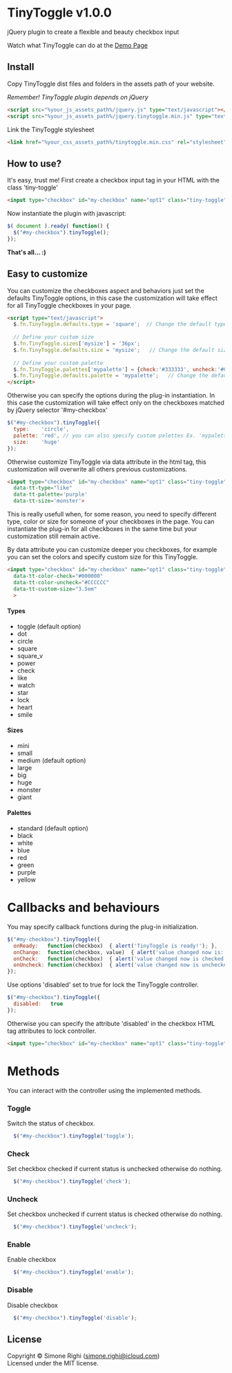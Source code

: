 # TinyToggle v1.0.0
jQuery plugin to create a flexible and beauty checkbox input

Watch what TinyToggle can do at the [Demo Page](http://simonerighi.net/tinytoggle/demo)

## Install

Copy TinyToggle dist files and folders in the assets path of your website.

*Remember! TinyToggle plugin depends on jQuery*

```html
<script src="%your_js_assets_path%/jquery.js" type="text/javascript"></script>
<script src="%your_js_assets_path%/jquery.tinytoggle.min.js" type="text/javascript"></script>
```

Link the TinyToggle stylesheet
```html
<link href="%your_css_assets_path%/tinytoggle.min.css" rel="stylesheet">
```

## How to use?

It's easy, trust me!
First create a checkbox input tag in your HTML with the class 'tiny-toggle'

```html
<input type="checkbox" id="my-checkbox" name="opt1" class="tiny-toggle">
```

Now instantiate the plugin with javascript:

```js
$( document ).ready( function() {      
  $("#my-checkbox").tinyToggle();
});
```

**That's all... :)**

## Easy to customize

You can customize the checkboxes aspect and behaviors just set the defaults TinyToggle options, in this case the customization will take effect for all TinyToggle checkboxes in your page.

```html
<script type="text/javascript">
  $.fn.TinyToggle.defaults.type = 'square';  // Change the default type to 'square'
  
  // Define your custom size
  $.fn.TinyToggle.sizes['mysize'] = '36px';
  $.fn.TinyToggle.defaults.size = 'mysize';   // Change the default size to 'mysize'
  
  // Define your custom palette
  $.fn.TinyToggle.palettes['mypalette'] = {check:'#333333', uncheck:'#CCCCCC'};
  $.fn.TinyToggle.defaults.palette = 'mypalette';   // Change the default palette to 'mypalette'
</script>
```

Otherwise you can specify the options during the plug-in instantiation. In this case the customization will take effect only on the checkboxes matched by jQuery selector '#my-checkbox'

```js
$("#my-checkbox").tinyToggle({
  type:    'circle',
  palette: 'red', // you can also specify custom palettes Ex. 'mypalette'
  size:    'huge'
});
```

Otherwise customize TinyToggle via data attribute in the html tag, this customization will overwrite all others previous customizations. 

```html
<input type="checkbox" id="my-checkbox" name="opt1" class="tiny-toggle"
  data-tt-type="like"
  data-tt-palette='purple'
  data-tt-size='monster'>
```

This is really usefull when, for some reason, you need to specify different type, color or size for someone of your checkboxes in the page. You can instantiate the plug-in for all checkboxes in the same time but your customization still remain active.

By data attribute you can customize deeper you checkboxes, for example you can set the colors and specify custom size for this TinyToggle.

```html
<input type="checkbox" id="my-checkbox" name="opt1" class="tiny-toggle" 
  data-tt-color-check="#000000"
  data-tt-color-uncheck="#CCCCCC"
  data-tt-custom-size="3.5em"
  >
```

#### Types
* toggle (default option)
* dot
* circle
* square
* square_v
* power
* check
* like
* watch
* star
* lock
* heart
* smile

#### Sizes 
* mini
* small
* medium (default option)
* large
* big
* huge
* monster
* giant

#### Palettes
* standard (default option)
* black
* white
* blue
* red
* green
* purple
* yellow


# Callbacks and behaviours

You may specify callback functions during the plug-in initialization.

```js      
$("#my-checkbox").tinyToggle({
  onReady:   function(checkbox)  { alert('TinyToggle is ready!'); },
  onChange:  function(checkbox, value)  { alert('value changed now is: ' + value); },
  onCheck:   function(checkbox)  { alert('value changed now is checked'); },
  onUncheck: function(checkbox)  { alert('value changed now is unchecked'); },
});
```

Use options 'disabled' set to true for lock the TinyToggle controller.

```js      
$("#my-checkbox").tinyToggle({
  disabled:   true
});
```
Otherwise you can specify the attribute 'disabled' in the checkbox HTML tag attributes to lock controller.

```html
<input type="checkbox" id="my-checkbox" name="opt1" class="tiny-toggle" disabled>
```


# Methods

You can interact with the controller using the implemented methods.


### Toggle
Switch the status of checkbox.

```js
  $("#my-checkbox").tinyToggle('toggle');
```

### Check
Set checkbox checked if current status is unchecked otherwise do nothing.

```js
  $("#my-checkbox").tinyToggle('check');
```

### Uncheck
Set checkbox unchecked if current status is checked otherwise do nothing.

```js
  $("#my-checkbox").tinyToggle('uncheck');
```

### Enable
Enable checkbox

```js
  $("#my-checkbox").tinyToggle('enable');
```

### Disable
Disable checkbox

```js
  $("#my-checkbox").tinyToggle('disable');
```



## License
Copyright &copy; Simone Righi (simone.righi@icloud.com)<br>
Licensed under the MIT license.
